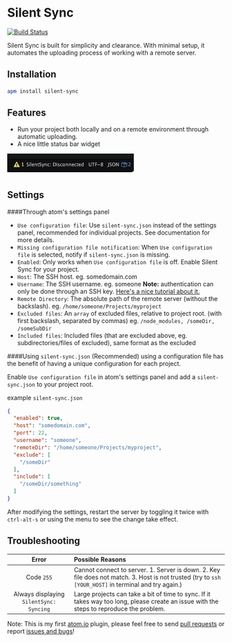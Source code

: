 # Silent Sync

[![Build Status](https://api.travis-ci.org/ben-z/Silent-Sync.svg?branch=master)](https://travis-ci.org/ben-z/Silent-Sync)

Silent Sync is built for simplicity and clearance. With minimal setup, it automates the uploading process of working with a remote server.

## Installation

```bash
apm install silent-sync
```

## Features

* Run your project both locally and on a remote environment through automatic uploading.
* A nice little status bar widget<br />
<img src="https://raw.githubusercontent.com/ben-z/Silent-Sync/master/Statusbar.gif" width="300px"/>

## Settings

####Through atom's settings panel
* `Use configuration file`: Use `silent-sync.json` instead of the settings panel, recommended for individual projects. See documentation for more details.
* `Missing configuration file notification`: When `Use configuration file` is selected, notify if `silent-sync.json` is missing.
* `Enabled`: Only works when `Use configuration file` is off. Enable Silent Sync for your project.
* `Host`: The SSH host. eg. somedomain.com
* `Username`: The SSH username. eg. someone **Note:** authentication can only be done through an SSH key. [Here's a nice tutorial about it.](https://www.digitalocean.com/community/tutorials/how-to-configure-ssh-key-based-authentication-on-a-linux-server)
* `Remote Directory`: The absolute path of the remote server (without the backslash). eg. `/home/someone/Projects/myproject`
* `Excluded files`: An `array` of excluded files, relative to project root. (with first backslash, separated by commas) eg. `/node_modules, /someDir, /someSubDir`
* `Included files`: Included files (that are excluded above, eg. subdirectories/files of excluded), same format as the excluded

####Using `silent-sync.json` (Recommended)
using a configuration file has the benefit of having a unique configuration for each project.

Enable `Use configuration file` in atom's settings panel and add a `silent-sync.json` to your project root.

example `silent-sync.json`
```json
{
  "enabled": true,
  "host": "somedomain.com",
  "port": 22,
  "username": "someone",
  "remoteDir": "/home/someone/Projects/myproject",
  "exclude": [
    "/someDir"
  ],
  "include": [
    "/someDir/something"
  ]
}

```

After modifying the settings, restart the server by toggling it twice with `ctrl-alt-s` or using the menu to see the change take effect.

## Troubleshooting

Error | Possible Reasons
:---------:|:--------------
Code `255` | Cannot connect to server. 1. Server is down. 2. Key file does not match. 3. Host is not trusted (try to `ssh [YOUR_HOST]` in terminal and try again.)
Always displaying `SilentSync: Syncing` | Large projects can take a bit of time to sync. If it takes way too long, please create an issue with the steps to reproduce the problem.

Note: This is my first [atom.io](https://atom.io/) plugin, please feel free to send [pull requests](https://github.com/ben-z/Silent-Sync/pulls) or report [issues and bugs](https://github.com/ben-z/Silent-Sync/issues)!
